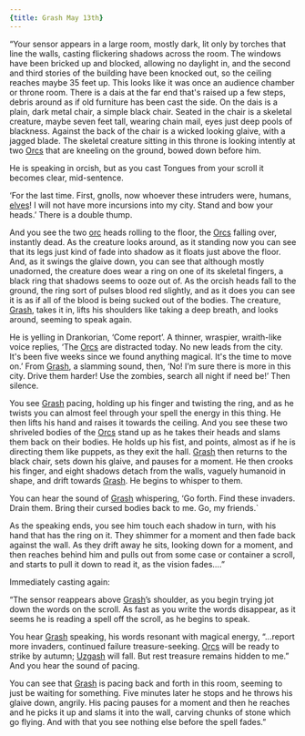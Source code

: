 ```yaml
---
{title: Grash May 13th}
---
```

“Your sensor appears in a large room, mostly dark, lit only by torches that line the walls, casting flickering shadows across the room. The windows have been bricked up and blocked, allowing no daylight in, and the second and third stories of the building have been knocked out, so the ceiling reaches maybe 35 feet up. This looks like it was once an audience chamber or throne room. There is a dais at the far end that's raised up a few steps, debris around as if old furniture has been cast the side. On the dais is a plain, dark metal chair, a simple black chair. Seated in the chair is a skeletal creature, maybe seven feet tall, wearing chain mail, eyes just deep pools of blackness. Against the back of the chair is a wicked looking glaive, with a jagged blade. The skeletal creature sitting in this throne is looking intently at two [Orcs](<../../../species/orcs.md>) that are kneeling on the ground, bowed down before him. 

He is speaking in orcish, but as you cast Tongues from your scroll it becomes clear, mid-sentence. 

‘For the last time. First, gnolls, now whoever these intruders were, humans, [elves](<../../../species/elves.md>)! I will not have more incursions into my city. Stand and bow your heads.’ There is a double thump.

And you see the two [orc](<../../../species/orcs.md>) heads rolling to the floor, the [Orcs](<../../../species/orcs.md>) falling over, instantly dead. As the creature looks around, as it standing now you can see that its legs just kind of fade into shadow as it floats just above the floor. And, as it swings the glaive down, you can see that although mostly unadorned, the creature does wear a ring on one of its skeletal fingers, a black ring that shadows seems to ooze out of. As the orcish heads fall to the ground, the ring sort of pulses blood red slightly, and as it does you can see it is as if all of the blood is being sucked out of the bodies. The creature, [Grash](<../../../people/other-nonhumans/grash.md>), takes it in, lifts his shoulders like taking a deep breath, and looks around, seeming to speak again.

He is yelling in Drankorian, ‘Come report’. A thinner, wraspier, wraith-like voice replies, ‘The [Orcs](<../../../species/orcs.md>) are distracted today. No new leads from the city. It's been five weeks since we found anything magical. It's the time to move on.’ From [Grash](<../../../people/other-nonhumans/grash.md>), a slamming sound, then, ‘No! I’m sure there is more in this city. Drive them harder! Use the zombies, search all night if need be!’ Then silence.

You see [Grash](<../../../people/other-nonhumans/grash.md>) pacing, holding up his finger and twisting the ring, and as he twists you can almost feel through your spell the energy in this thing. He then lifts his hand and raises it towards the ceiling. And you see these two shriveled bodies of the [Orcs](<../../../species/orcs.md>) stand up as he takes their heads and slams them back on their bodies. He holds up his fist, and points, almost as if he is directing them like puppets, as they exit the hall. [Grash](<../../../people/other-nonhumans/grash.md>) then returns to the black chair, sets down his glaive, and pauses for a moment. He then crooks his finger, and eight shadows detach from the walls, vaguely humanoid in shape, and drift towards [Grash](<../../../people/other-nonhumans/grash.md>). He begins to whisper to them. 

You can hear the sound of [Grash](<../../../people/other-nonhumans/grash.md>) whispering, ‘Go forth. Find these invaders. Drain them. Bring their cursed bodies back to me. Go, my friends.`

As the speaking ends, you see him touch each shadow in turn, with his hand that has the ring on it. They shimmer for a moment and then fade back against the wall. As they drift away he sits, looking down for a moment, and then reaches behind him and pulls out from some case or container a scroll, and starts to pull it down to read it, as the vision fades….”

Immediately casting again:

“The sensor reappears above [Grash](<../../../people/other-nonhumans/grash.md>)’s shoulder, as you begin trying jot down the words on the scroll. As fast as you write the words disappear, as it seems he is reading a spell off the scroll, as he begins to speak.

You hear [Grash](<../../../people/other-nonhumans/grash.md>) speaking, his words resonant with magical energy, “...report more invaders, continued failure treasure-seeking. [Orcs](<../../../species/orcs.md>) will be ready to strike by autumn; [Uzgash](<../../../people/orcs/uzgash.md>) will fall. But rest treasure remains hidden to me.” And you hear the sound of pacing.

You can see that [Grash](<../../../people/other-nonhumans/grash.md>) is pacing back and forth in this room, seeming to just be waiting for something. Five minutes later he stops and he throws his glaive down, angrily. His pacing pauses for a moment and then he reaches and he picks it up and slams it into the wall, carving chunks of stone which go flying. And with that you see nothing else before the spell fades.”